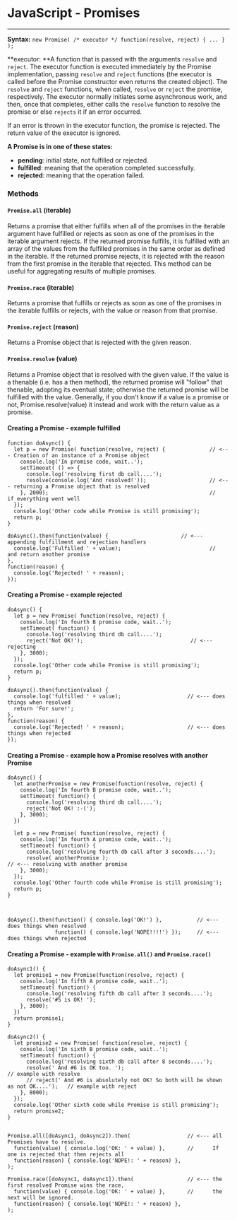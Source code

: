 # JavaScript - Promises



---

**Syntax:** `new Promise( /* executor */ function(resolve, reject) { ... } );`

**executor: **A function that is passed with the arguments `resolve` and `reject`. The executor function is executed immediately by the Promise implementation, passing `resolve` and `reject` functions \(the executor is called before the Promise constructor even returns the created object\). The `resolve` and `reject` functions, when called, `resolve` or `reject` the promise, respectively. The executor normally initiates some asynchronous work, and then, once that completes, either calls the `resolve` function to resolve the promise or else `rejects` it if an error occurred.

If an error is thrown in the executor function, the promise is rejected. The return value of the executor is ignored.

**A Promise is in one of these states:**

* **pending**: initial state, not fulfilled or rejected.
* **fulfilled**: meaning that the operation completed successfully.
* **rejected**: meaning that the operation failed.

### Methods

#### `Promise.all` \(iterable\)

Returns a promise that either fulfills when all of the promises in the iterable argument have fulfilled or rejects as soon as one of the promises in the iterable argument rejects. If the returned promise fulfills, it is fulfilled with an array of the values from the fulfilled promises in the same order as defined in the iterable. If the returned promise rejects, it is rejected with the reason from the first promise in the iterable that rejected. This method can be useful for aggregating results of multiple promises.

#### `Promise.race` \(iterable\)

Returns a promise that fulfills or rejects as soon as one of the promises in the iterable fulfills or rejects, with the value or reason from that promise.

#### `Promise.reject` \(reason\)

Returns a Promise object that is rejected with the given reason.

#### `Promise.resolve` \(value\)

Returns a Promise object that is resolved with the given value. If the value is a thenable \(i.e. has a then method\), the returned promise will "follow" that thenable, adopting its eventual state; otherwise the returned promise will be fulfilled with the value. Generally, if you don't know if a value is a promise or not, Promise.resolve\(value\) it instead and work with the return value as a promise.

#### Creating a Promise - example fulfilled

```
function doAsync() {
  let p = new Promise( function(resolve, reject) {              // <--- Creation of an instance of a Promise object
    console.log('In promise code, wait..');
    setTimeout( () => {
      console.log('resolving first db call....');
      resolve(console.log('And resolved!'));                    // <--- returning a Promise object that is resolved
    }, 2000);                                                   //      if everything went well
  });
  console.log('Other code while Promise is still promising');
  return p;
}

doAsync().then(function(value) {                       // <--- appending fulfillment and rejection handlers
  console.log('Fulfilled ' + value);                            //      and return another promise
}, 
function(reason) {
  console.log('Rejected! ' + reason);
});
```

#### Creating a Promise - example rejected

```
doAsync() {
  let p = new Promise( function(resolve, reject) {
    console.log('In fourth B promise code, wait..');
    setTimeout( function() {
      console.log('resolving third db call....');
      reject('Not OK!');                                  // <--- rejecting
    }, 3000);
  });
  console.log('Other code while Promise is still promising');
  return p;
}

doAsync().then(function(value) {
  console.log('fulfilled ' + value);                     // <--- does things when resolved
  return 'For sure!';
}, 
function(reason) {
  console.log('Rejected! ' + reason);                    // <--- does things when rejected
});
```

#### Creating a Promise - example how a Promise resolves with another Promise

```
doAsync() {
  let anotherPromise = new Promise(function(resolve, reject) {
    console.log('In fourth B promise code, wait..');
    setTimeout( function() {
      console.log('resolving third db call....');
      reject('Not OK! :-(');
    }, 3000);
  })
  
  let p = new Promise( function(resolve, reject) {
    console.log('In fourth A promise code, wait..');
    setTimeout( function() {
      console.log('resolving fourth db call after 3 seconds....');
      resolve( anotherPromise );                                      // <--- resolving with another promise
    }, 3000);
  });
  console.log('Other fourth code while Promise is still promising');
  return p;
}



doAsync().then(function() { console.log('OK!') },           // <--- does things when resolved
               function() { console.log('NOPE!!!!') });     // <--- does things when rejected
```

#### Creating a Promise - example with `Promise.all()` and `Promise.race()`

```
doAsync1() {
  let promise1 = new Promise(function(resolve, reject) {
    console.log('In fifth A promise code, wait..');
    setTimeout( function() {
      console.log('resolving fifth db call after 3 seconds....');
      resolve('#5 is OK! ');
    }, 3000);
  })
  return promise1; 
}

doAsync2() {
  let promise2 = new Promise( function(resolve, reject) {
    console.log('In sixth B promise code, wait..');
    setTimeout( function() {
      console.log('resolving sixth db call after 8 seconds....');
      resolve(' And #6 is OK too. ');                                                   // example with resolve
      // reject(' And #6 is absolutely not OK! So both will be shown as not OK....');   // example with reject
    }, 8000);
  });
  console.log('Other sixth code while Promise is still promising');
  return promise2;
}


Promise.all([doAsync1, doAsync2]).then(                  // <--- all Promises have to resolve. 
  function(value) { console.log('OK: ' + value) },       //      If one is rejected that then rejects all
  function(reason) { console.log('NOPE!: ' + reason) },
);

Promise.race([doAsync1, doAsync1]).then(                 // <--- the first resolved Promise wins the race, 
  function(value) { console.log('OK: ' + value) },       //      the next will be ignored.
  function(reason) { console.log('NOPE!: ' + reason) },
);
```









